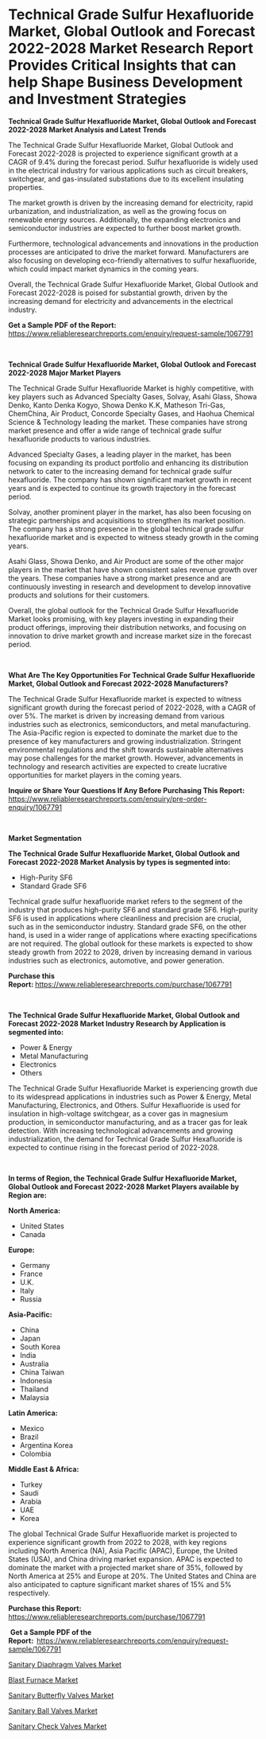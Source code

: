 <p><h1>Technical Grade Sulfur Hexafluoride Market, Global Outlook and Forecast 2022-2028 Market Research Report Provides Critical Insights that can help Shape Business Development and Investment Strategies</h1></p><p><strong>Technical Grade Sulfur Hexafluoride Market, Global Outlook and Forecast 2022-2028 Market Analysis and Latest Trends</strong></p>
<p><p>The Technical Grade Sulfur Hexafluoride Market, Global Outlook and Forecast 2022-2028 is projected to experience significant growth at a CAGR of 9.4% during the forecast period. Sulfur hexafluoride is widely used in the electrical industry for various applications such as circuit breakers, switchgear, and gas-insulated substations due to its excellent insulating properties. </p><p>The market growth is driven by the increasing demand for electricity, rapid urbanization, and industrialization, as well as the growing focus on renewable energy sources. Additionally, the expanding electronics and semiconductor industries are expected to further boost market growth.</p><p>Furthermore, technological advancements and innovations in the production processes are anticipated to drive the market forward. Manufacturers are also focusing on developing eco-friendly alternatives to sulfur hexafluoride, which could impact market dynamics in the coming years.</p><p>Overall, the Technical Grade Sulfur Hexafluoride Market, Global Outlook and Forecast 2022-2028 is poised for substantial growth, driven by the increasing demand for electricity and advancements in the electrical industry.</p></p>
<p><strong>Get a Sample PDF of the Report:&nbsp;</strong> <a href="https://www.reliableresearchreports.com/enquiry/request-sample/1067791">https://www.reliableresearchreports.com/enquiry/request-sample/1067791</a></p>
<p>&nbsp;</p>
<p><strong>Technical Grade Sulfur Hexafluoride Market, Global Outlook and Forecast 2022-2028 Major Market Players</strong></p>
<p><p>The Technical Grade Sulfur Hexafluoride Market is highly competitive, with key players such as Advanced Specialty Gases, Solvay, Asahi Glass, Showa Denko, Kanto Denka Kogyo, Showa Denko K.K, Matheson Tri-Gas, ChemChina, Air Product, Concorde Specialty Gases, and Haohua Chemical Science & Technology leading the market. These companies have strong market presence and offer a wide range of technical grade sulfur hexafluoride products to various industries.</p><p>Advanced Specialty Gases, a leading player in the market, has been focusing on expanding its product portfolio and enhancing its distribution network to cater to the increasing demand for technical grade sulfur hexafluoride. The company has shown significant market growth in recent years and is expected to continue its growth trajectory in the forecast period.</p><p>Solvay, another prominent player in the market, has also been focusing on strategic partnerships and acquisitions to strengthen its market position. The company has a strong presence in the global technical grade sulfur hexafluoride market and is expected to witness steady growth in the coming years.</p><p>Asahi Glass, Showa Denko, and Air Product are some of the other major players in the market that have shown consistent sales revenue growth over the years. These companies have a strong market presence and are continuously investing in research and development to develop innovative products and solutions for their customers.</p><p>Overall, the global outlook for the Technical Grade Sulfur Hexafluoride Market looks promising, with key players investing in expanding their product offerings, improving their distribution networks, and focusing on innovation to drive market growth and increase market size in the forecast period.</p></p>
<p>&nbsp;</p>
<p><strong>What Are The Key Opportunities For Technical Grade Sulfur Hexafluoride Market, Global Outlook and Forecast 2022-2028 Manufacturers?</strong></p>
<p><p>The Technical Grade Sulfur Hexafluoride market is expected to witness significant growth during the forecast period of 2022-2028, with a CAGR of over 5%. The market is driven by increasing demand from various industries such as electronics, semiconductors, and metal manufacturing. The Asia-Pacific region is expected to dominate the market due to the presence of key manufacturers and growing industrialization. Stringent environmental regulations and the shift towards sustainable alternatives may pose challenges for the market growth. However, advancements in technology and research activities are expected to create lucrative opportunities for market players in the coming years.</p></p>
<p><strong>Inquire or Share Your Questions If Any Before Purchasing This Report:</strong> <a href="https://www.reliableresearchreports.com/enquiry/pre-order-enquiry/1067791">https://www.reliableresearchreports.com/enquiry/pre-order-enquiry/1067791</a></p>
<p>&nbsp;</p>
<p><strong>Market Segmentation</strong></p>
<p><strong>The Technical Grade Sulfur Hexafluoride Market, Global Outlook and Forecast 2022-2028 Market Analysis by types is segmented into:</strong></p>
<p><ul><li>High-Purity SF6</li><li>Standard Grade SF6</li></ul></p>
<p><p>Technical grade sulfur hexafluoride market refers to the segment of the industry that produces high-purity SF6 and standard grade SF6. High-purity SF6 is used in applications where cleanliness and precision are crucial, such as in the semiconductor industry. Standard grade SF6, on the other hand, is used in a wider range of applications where exacting specifications are not required. The global outlook for these markets is expected to show steady growth from 2022 to 2028, driven by increasing demand in various industries such as electronics, automotive, and power generation.</p></p>
<p><strong>Purchase this Report:&nbsp;</strong><a href="https://www.reliableresearchreports.com/purchase/1067791">https://www.reliableresearchreports.com/purchase/1067791</a></p>
<p>&nbsp;</p>
<p><strong>The Technical Grade Sulfur Hexafluoride Market, Global Outlook and Forecast 2022-2028 Market Industry Research by Application is segmented into:</strong></p>
<p><ul><li>Power & Energy</li><li>Metal Manufacturing</li><li>Electronics</li><li>Others</li></ul></p>
<p><p>The Technical Grade Sulfur Hexafluoride Market is experiencing growth due to its widespread applications in industries such as Power & Energy, Metal Manufacturing, Electronics, and Others. Sulfur Hexafluoride is used for insulation in high-voltage switchgear, as a cover gas in magnesium production, in semiconductor manufacturing, and as a tracer gas for leak detection. With increasing technological advancements and growing industrialization, the demand for Technical Grade Sulfur Hexafluoride is expected to continue rising in the forecast period of 2022-2028.</p></p>
<p>&nbsp;</p>
<p><strong>In terms of Region, the Technical Grade Sulfur Hexafluoride Market, Global Outlook and Forecast 2022-2028 Market Players available by Region are:</strong></p>
<p>
    <p> <strong> North America: </strong>
        <ul>
            <li>United States</li>
            <li>Canada</li>
        </ul>
        </p> 
    <p> <strong> Europe: </strong>
        <ul>
            <li>Germany</li>
            <li>France</li>
            <li>U.K.</li>
            <li>Italy</li>
            <li>Russia</li>
        </ul>
        </p> 
    <p> <strong> Asia-Pacific: </strong>
        <ul>
            <li>China</li>
            <li>Japan</li>
            <li>South Korea</li>
            <li>India</li>
            <li>Australia</li>
            <li>China Taiwan</li>
            <li>Indonesia</li>
            <li>Thailand</li>
            <li>Malaysia</li>
        </ul>
        </p> 
    <p> <strong> Latin America: </strong>
        <ul>
            <li>Mexico</li>
            <li>Brazil</li>
            <li>Argentina Korea</li>
            <li>Colombia</li>
        </ul>
        </p> 
    <p> <strong> Middle East & Africa: </strong>
        <ul>
            <li>Turkey</li>
            <li>Saudi</li>
            <li>Arabia</li>
            <li>UAE</li>
            <li>Korea</li>
        </ul>
    </p>
    </p>
<p><p>The global Technical Grade Sulfur Hexafluoride market is projected to experience significant growth from 2022 to 2028, with key regions including North America (NA), Asia Pacific (APAC), Europe, the United States (USA), and China driving market expansion. APAC is expected to dominate the market with a projected market share of 35%, followed by North America at 25% and Europe at 20%. The United States and China are also anticipated to capture significant market shares of 15% and 5% respectively.</p></p>
<p><strong>Purchase this Report: </strong><a href="https://www.reliableresearchreports.com/purchase/1067791">https://www.reliableresearchreports.com/purchase/1067791</a></p>
<p>&nbsp;<strong>Get a Sample PDF of the Report:&nbsp;&nbsp;</strong><a href="https://www.reliableresearchreports.com/enquiry/request-sample/1067791">https://www.reliableresearchreports.com/enquiry/request-sample/1067791</a></p>
<p><strong></strong></p>
<p><p><a href="https://medium.com/@freedayundt/sanitary-diaphragm-valves-market-comprehensive-assessment-by-type-application-and-geography-0c7d853138de">Sanitary Diaphragm Valves Market</a></p><p><a href="https://medium.com/@caligoldner/blast-furnace-market-competitive-analysis-market-trends-and-forecast-to-2031-53ce2f74038c">Blast Furnace Market</a></p><p><a href="https://medium.com/@freedayundt/sanitary-butterfly-valves-market-share-evolution-and-market-growth-trends-2024-2031-b1becb6978a1">Sanitary Butterfly Valves Market</a></p><p><a href="https://medium.com/@freedayundt/analyzing-sanitary-ball-valves-market-global-industry-perspective-and-forecast-2024-to-2031-f621aacf75fa">Sanitary Ball Valves Market</a></p><p><a href="https://medium.com/@freedayundt/sanitary-check-valves-nbsp-market-focuses-on-market-share-size-and-projected-forecast-till-2031-e5a756c29468">Sanitary Check Valves Market</a></p></p>